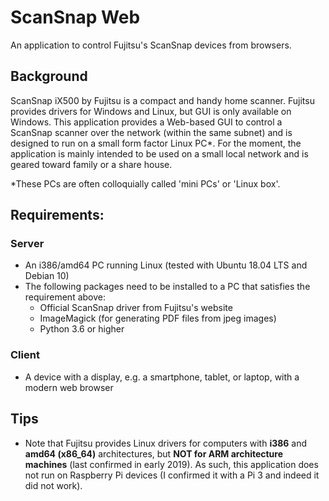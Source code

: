 # ScanSnap Web

An application to control Fujitsu's ScanSnap devices from browsers.

## Background
ScanSnap iX500 by Fujitsu is a compact and handy home scanner. Fujitsu provides drivers for Windows and Linux, but GUI is only available on Windows. This application provides a Web-based GUI to control a ScanSnap scanner over the network (within the same subnet) and is designed to run on a small form factor Linux PC*. For the moment, the application is mainly intended to be used on a small local network and is geared toward family or a share house.

\*These PCs are often colloquially called 'mini PCs' or 'Linux box'.

## Requirements:
### Server
- An i386/amd64 PC running Linux (tested with Ubuntu 18.04 LTS and Debian 10)
- The following packages need to be installed to a PC that satisfies the requirement above:
  - Official ScanSnap driver from Fujitsu's website
  - ImageMagick (for generating PDF files from jpeg images)
  - Python 3.6 or higher

### Client
- A device with a display, e.g. a smartphone, tablet, or laptop, with a modern web browser

## Tips
- Note that Fujitsu provides Linux drivers for computers with **i386** and **amd64 (x86_64)** architectures, but **NOT for ARM architecture machines** (last confirmed in early 2019). As such, this application does not run on Raspberry Pi devices (I confirmed it with a Pi 3 and indeed it did not work).
